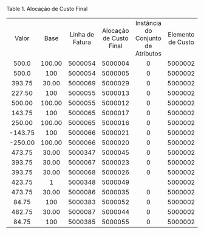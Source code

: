 <div id="d199712e1" class="table">

<div class="table-title">

Table 1. Alocação de Custo
Final

</div>

<div class="table-contents">

|          |        |                 |                         |                                    |                   |                              |         |
| :------: | :----: | :-------------: | :---------------------: | :--------------------------------: | :---------------: | :--------------------------: | :-----: |
|  Valor   |  Base  | Linha de Fatura | Alocação de Custo Final | Instância do Conjunto de Atributos | Elemento de Custo | Linha de Remessa/Recebimento | Produto |
|  500.0   | 100.00 |     5000054     |         5000004         |                 0                  |      5000002      |           5000008            | 5000022 |
|  500.0   |  100   |     5000054     |         5000005         |                 0                  |      5000002      |           5000007            | 5000021 |
|  393.75  | 30.00  |     5000069     |         5000029         |                 0                  |      5000002      |           5000028            | 5000041 |
|  227.50  |  100   |     5000055     |         5000013         |                 0                  |      5000002      |           5000012            | 5000021 |
|  500.00  | 100.00 |     5000055     |         5000012         |                 0                  |      5000002      |           5000013            | 5000022 |
|  143.75  |  100   |     5000065     |         5000017         |                 0                  |      5000002      |           5000007            | 5000021 |
|  250.00  | 100.00 |     5000065     |         5000016         |                 0                  |      5000002      |           5000008            | 5000022 |
| \-143.75 |  100   |     5000066     |         5000021         |                 0                  |      5000002      |           5000007            | 5000021 |
| \-250.00 | 100.00 |     5000066     |         5000020         |                 0                  |      5000002      |           5000008            | 5000022 |
|  473.75  | 30.00  |     5000347     |         5000045         |                 0                  |      5000002      |           5000028            | 5000041 |
|  393.75  | 30.00  |     5000067     |         5000023         |                 0                  |      5000002      |           5000028            | 5000041 |
|  393.75  | 30.00  |     5000068     |         5000026         |                 0                  |      5000002      |           5000028            | 5000041 |
|  423.75  |   1    |     5000348     |         5000049         |                                    |      5000002      |                              | 5000004 |
|  473.75  | 30.00  |     5000086     |         5000035         |                 0                  |      5000002      |           5000028            | 5000041 |
|  84.75   |  100   |     5000383     |         5000052         |                 0                  |      5000002      |           5000097            | 5000051 |
|  482.75  | 30.00  |     5000087     |         5000044         |                 0                  |      5000002      |           5000028            | 5000041 |
|  84.75   |  100   |     5000385     |         5000055         |                 0                  |      5000002      |           5000097            | 5000051 |

</div>

</div>
